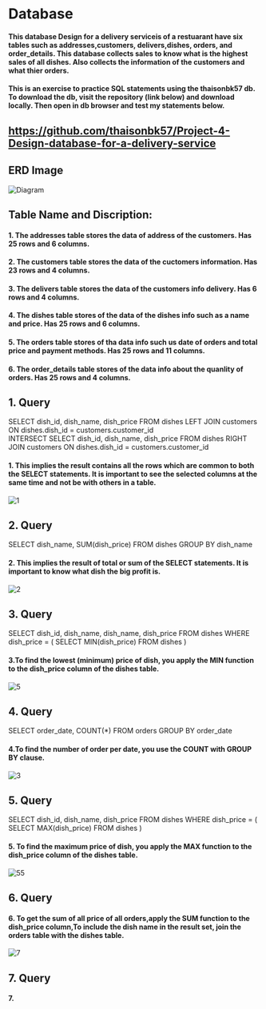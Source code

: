 # Database
#### This database Design for a delivery serviceis of a restuarant have six tables such as addresses,customers, delivers,dishes, orders, and order_details. This database collects sales to know what is the highest sales of all dishes. Also collects the information of the customers and what thier orders.
#### This is an exercise to practice SQL statements using the thaisonbk57 db. To download the db, visit the repository (link below) and download locally. Then open in db browser and test my statements below.

## https://github.com/thaisonbk57/Project-4-Design-database-for-a-delivery-service
## ERD Image
![Diagram](https://user-images.githubusercontent.com/72851503/102731216-39346580-4372-11eb-9c51-bfe759d083d4.png)



## Table Name and Discription:
#### 1.	The addresses table stores the data of address of the customers. Has 25 rows and 6 columns.
#### 2.	The customers table stores the data of the cuctomers information. Has 23 rows and 4 columns.
#### 3.	The delivers table stores the data of the customers info delivery.  Has 6 rows and 4 columns.
#### 4. The dishes table stores of the data of the dishes info such as a name and price. Has 25 rows and 6 columns.
#### 5. The orders table stores of tha data info such us date of orders and total price and payment methods. Has 25 rows and 11 columns.
#### 6. The order_details table stores of the data info about the quanlity of orders. Has 25 rows and 4 columns.

## 1. Query
SELECT dish_id, dish_name, dish_price 
FROM dishes
LEFT JOIN customers ON dishes.dish_id = customers.customer_id  
INTERSECT 
SELECT dish_id, dish_name, dish_price 
FROM dishes
RIGHT JOIN customers ON dishes.dish_id = customers.customer_id 
 #### 1. This implies the result contains all the rows which are common to both the SELECT statements. It is important to see the selected columns at the same time and not be with others in a table. 
![1](https://user-images.githubusercontent.com/72851503/102737394-422d3300-4382-11eb-9e39-f12e046b2aa8.jpg)

## 2. Query
SELECT dish_name, 
SUM(dish_price) 
FROM dishes
GROUP BY dish_name 
#### 2. This implies the result of total or sum of the SELECT statements. It is important to know what dish the big profit is.
![2](https://user-images.githubusercontent.com/72851503/102738848-4c513080-4386-11eb-8733-d11352ab1f6b.jpg)

## 3. Query
SELECT dish_id, dish_name, dish_name, dish_price FROM dishes
WHERE dish_price = ( SELECT MIN(dish_price) FROM dishes )
#### 3.To find the lowest (minimum) price of dish, you apply the MIN function to the dish_price column of the dishes table.
![5](https://user-images.githubusercontent.com/72851503/103144679-88123e80-4768-11eb-9f7a-61c90abe2fc0.jpg)

## 4. Query
SELECT order_date,
COUNT(*) 
FROM orders GROUP BY order_date
#### 4.To find the number of order per date, you use the COUNT with GROUP BY clause.

![3](https://user-images.githubusercontent.com/72851503/103144227-ce639f80-4760-11eb-914f-a0c3e4f4c406.jpg)
## 5. Query
SELECT dish_id, dish_name, dish_price FROM dishes
WHERE dish_price = ( SELECT MAX(dish_price) FROM dishes )

#### 5. To find the maximum price of dish, you apply the MAX function to the dish_price column of the dishes table.
![55](https://user-images.githubusercontent.com/72851503/103166394-7a3de580-485c-11eb-9d97-cb921ef03406.jpg)

## 6. Query
#### 6. To get the sum of all price of all orders,apply the SUM function to the dish_price column,To include the dish name in the result set, join the orders table with the dishes table.
![7](https://user-images.githubusercontent.com/72851503/103165431-cbe17280-4852-11eb-90cd-9ce62d6b0d32.jpg)

## 7. Query
#### 7. 








